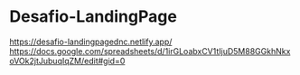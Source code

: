# Desafio-LandingPage
https://desafio-landingpagednc.netlify.app/
https://docs.google.com/spreadsheets/d/1irGLoabxCV1tIjuD5M88GGkhNkxoVOk2jtJubuqIqZM/edit#gid=0
